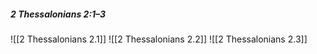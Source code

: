 ##### 2 Thessalonians 2:1–3
![[2 Thessalonians 2.1]] ![[2 Thessalonians 2.2]] ![[2 Thessalonians 2.3]]